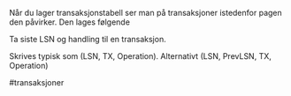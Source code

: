 Når du lager transaksjonstabell ser man på transaksjoner istedenfor pagen den påvirker. Den lages følgende

Ta siste LSN og handling til en transaksjon.

Skrives typisk som (LSN, TX, Operation). Alternativt 
(LSN, PrevLSN, TX, Operation)

#transaksjoner
